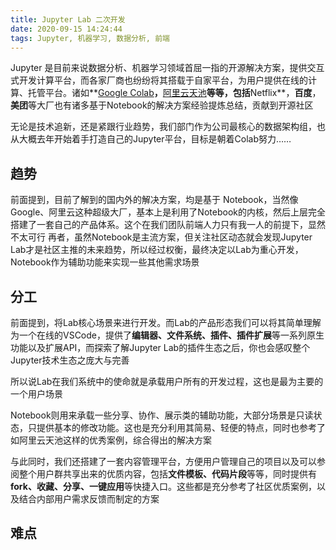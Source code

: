 ```yaml
---
title: Jupyter Lab 二次开发
date: 2020-09-15 14:24:44
tags: Jupyter, 机器学习, 数据分析, 前端
---
```


Jupyter 是目前来说数据分析、机器学习领域首屈一指的开源解决方案，提供交互式开发计算平台，而各家厂商也纷纷将其搭载于自家平台，为用户提供在线的计算、托管平台。诸如**[Google Colab](https://colab.research.google.com/)**，**[阿里云天池](https://tianchi.aliyun.com/)**等等，包括**Netflix**，**百度**，**美团**等大厂也有诸多基于Notebook的解决方案经验提炼总结，贡献到开源社区

无论是技术追新，还是紧跟行业趋势，我们部门作为公司最核心的数据架构组，也从大概去年开始着手打造自己的Jupyter平台，目标是朝着Colab努力……

<!-- more -->

## 趋势

前面提到，目前了解到的国内外的解决方案，均是基于 Notebook，当然像Google、阿里云这种超级大厂，基本上是利用了Notebook的内核，然后上层完全搭建了一套自己的产品体系。这个在我们团队前端人力只有我一人的前提下，显然不太可行
再者，虽然Notebook是主流方案，但关注社区动态就会发现Jupyter Lab才是社区主推的未来趋势，所以经过权衡，最终决定以Lab为重心开发，Notebook作为辅助功能来实现一些其他需求场景

## 分工

前面提到，将Lab核心场景来进行开发。而Lab的产品形态我们可以将其简单理解为一个在线的VSCode，提供了**编辑器、文件系统、插件、插件扩展**等一系列原生功能以及扩展API，而探索了解Jupyter Lab的插件生态之后，你也会感叹整个Jupyter技术生态之庞大与完善

所以说Lab在我们系统中的使命就是承载用户所有的开发过程，这也是最为主要的一个用户场景

Notebook则用来承载一些分享、协作、展示类的辅助功能，大部分场景是只读状态，只提供基本的修改功能。这也是充分利用其简易、轻便的特点，同时也参考了如阿里云天池这样的优秀案例，综合得出的解决方案

与此同时，我们还搭建了一套内容管理平台，方便用户管理自己的项目以及可以参阅整个用户群共享出来的优质内容，包括**文件模板、代码片段**等等，同时提供有**fork、收藏、分享、一键应用**等快捷入口。这些都是充分参考了社区优质案例，以及结合内部用户需求反馈而制定的方案

## 难点
